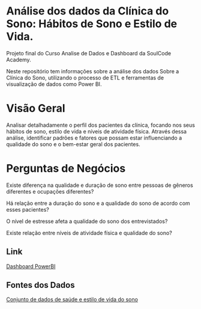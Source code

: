 # **Análise dos dados da Clínica do Sono: Hábitos de Sono e Estilo de Vida.**

Projeto final do Curso Analise de Dados e Dashboard da SoulCode Academy.

Neste repositório tem informações sobre a análise dos dados Sobre a Clínica do Sono, utilizando o processo de ETL e ferramentas de visualização de dados como Power BI.

# **Visão Geral**

Analisar detalhadamente o perfil dos pacientes da clínica, focando nos seus hábitos de sono, estilo de vida e níveis de atividade física. Através dessa análise, identificar padrões e fatores que possam estar influenciando a qualidade do sono e o bem-estar geral dos pacientes.

# **Perguntas de Negócios**

Existe diferença na qualidade e duração de sono entre pessoas de gêneros diferentes e ocupações diferentes? 

Há relação entre a duração do sono e a qualidade do sono de acordo com esses pacientes? 

O nível de estresse afeta a qualidade do sono dos entrevistados? 

Existe relação entre níveis de atividade física e qualidade do sono?

## Link

[Dashboard PowerBI](https://app.powerbi.com/view?r=eyJrIjoiNWJiMWFhOGEtMDZmMS00MTU2LTg0Y2EtY2EwYzM3NjBmYzg3IiwidCI6IjY2YzMzY2UxLTFkN2ItNDA3ZC1iYzBmLTUyOGNjY2ZlMDBjZiJ9)

## Fontes dos Dados

[Conjunto de dados de saúde e estilo de vida do sono](https://www.kaggle.com/datasets/uom190346a/sleep-health-and-lifestyle-dataset/data)

